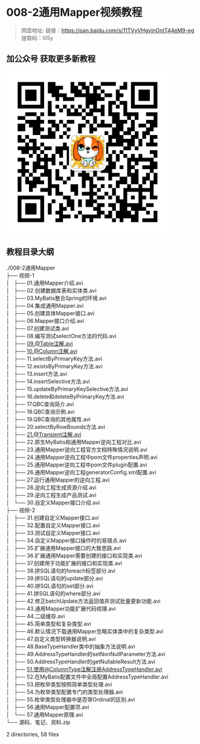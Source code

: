 # 008-2通用Mapper视频教程

> 网盘地址: 链接：https://pan.baidu.com/s/11TVyVHgyinOntT44eM9-eg 提取码：i05y

## 加公众号 获取更多新教程
 ![](assets/vxlogo.jpg)
## 教程目录大纲
./008-2通用Mapper  
├── 视频-1  
│   ├── 01.通用Mapper介绍.avi  
│   ├── 02.创建数据库表和实体类.avi  
│   ├── 03.MyBatis整合Spring的环境.avi  
│   ├── 04.集成通用Mapper.avi  
│   ├── 05.创建具体Mapper接口.avi  
│   ├── 06.Mapper接口介绍.avi  
│   ├── 07.创建测试类.avi  
│   ├── 08.编写测试selectOne方法的代码.avi  
│   ├── 09.@Table注解.avi  
│   ├── 10.@Column注解.avi  
│   ├── 11.selectByPrimaryKey方法.avi  
│   ├── 12.existsByPrimaryKey方法.avi  
│   ├── 13.insert方法.avi  
│   ├── 14.insertSelective方法.avi  
│   ├── 15.updateByPrimaryKeySelective方法.avi  
│   ├── 16.delete和deleteByPrimaryKey方法.avi  
│   ├── 17.QBC查询简介.avi  
│   ├── 18.QBC查询示例.avi  
│   ├── 19.QBC查询的其他属性.avi  
│   ├── 20.selectByRowBounds方法.avi  
│   ├── 21.@Transient注解.avi  
│   ├── 22.原生MyBatis和通用Mapper逆向工程对比.avi  
│   ├── 23.通用Mapper逆向工程官方文档特殊情况说明.avi  
│   ├── 24.通用Mapper逆向工程中pom文件properties声明.avi  
│   ├── 25.通用Mapper逆向工程中pom文件plugin配置.avi  
│   ├── 26.通用Mapper逆向工程generatorConfig.xml配置.avi  
│   ├── 27.运行通用Mapper的逆向工程.avi  
│   ├── 28.逆向工程生成资源介绍.avi  
│   ├── 29.逆向工程生成产品测试.avi  
│   └── 30.自定义Mapper接口介绍.avi  
├── 视频-2  
│   ├── 31.创建自定义Mapper接口.avi  
│   ├── 32.配置自定义Mapper接口.avi  
│   ├── 33.测试自定义Mapper接口.avi  
│   ├── 34.自定义Mapper接口操作时的易错点.avi  
│   ├── 35.扩展通用Mapper接口的大致思路.avi  
│   ├── 36.扩展通用Mapper需要创建的接口和实现类.avi  
│   ├── 37.创建用于功能扩展的接口和实现类.avi  
│   ├── 38.拼SQL语句的foreach标签部分.avi  
│   ├── 39.拼SQL语句的update部分.avi  
│   ├── 40.拼SQL语句的set部分.avi  
│   ├── 41.拼SQL语句的where部分.avi  
│   ├── 42.修正batchUpdate方法返回值并测试批量更新功能.avi  
│   ├── 43.通用Mapper功能扩展代码梳理.avi  
│   ├── 44.二级缓存.avi  
│   ├── 45.简单类型和复杂类型.avi  
│   ├── 46.默认情况下载通用Mapper忽略实体类中的复杂类型.avi  
│   ├── 47.自定义类型转换器说明.avi  
│   ├── 48.BaseTypeHandler类中的抽象方法说明.avi  
│   ├── 49.AddressTypeHandler的setNonNullParameter方法.avi  
│   ├── 50.AddressTypeHandler的getNullableResult方法.avi  
│   ├── 51.使用@ColumnType注解注册AddressTypeHandler.avi  
│   ├── 52.在MyBatis配置文件中全局配置AddressTypeHandler.avi  
│   ├── 53.把枚举类型按照简单类型处理.avi  
│   ├── 54.为枚举类型配置专门的类型处理器.avi  
│   ├── 55.枚举类型处理器中是否带Ordinal的区别.avi  
│   ├── 56.通用Mapper配置项.avi  
│   └── 57.通用Mapper原理.avi  
└── 源码、笔记、资料.zip  
  
2 directories, 58 files  
